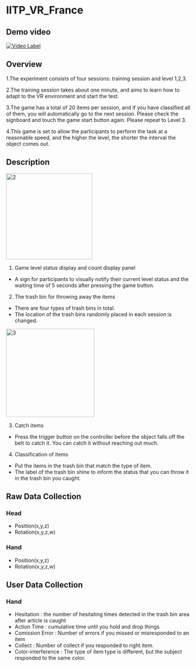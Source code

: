 # IITP_VR_France

## Demo video

[![Video Label](http://img.youtube.com/vi/'mVCdLDOuYbs'/0.jpg)](https://youtu.be/'mVCdLDOuYbs')

## Overview

1.The experiment consists of four sessions: training session and level 1,2,3.

2.The training session takes about one minute, and aims to learn how to adapt to the VR environment and start the test.

3.The game has a total of 20 items per session, and if you have classified all of them, you will automatically go to the next session. Please check the signboard and touch the game start button again. Please repeat to Level 3.

4.This game is set to allow the participants to perform the task at a reasonable speed, and the higher the level, the shorter the interval the object comes out.


## Description


<img width="235" alt="2" src="https://user-images.githubusercontent.com/58596672/95021250-d86a8a80-06aa-11eb-9dee-54ab0ea71099.PNG">

1) Game level status display and count display panel
  - A sign for participants to visually notify their current level status and the waiting time of 5 seconds after pressing the game button.


2) The trash bin for throwing away the items
  - There are four types of trash bins in total.
  - The location of the trash bins randomly placed in each session is changed.


<img width="241" alt="3" src="https://user-images.githubusercontent.com/58596672/95021252-de606b80-06aa-11eb-9972-4ac9575a1771.PNG">

3) Catch items
  - Press the trigger button on the controller before the object falls off the belt to catch it. You can catch it without reaching out much.


4) Classification of items
  - Put the items in the trash bin that match the type of item.
  - The label of the trash bin shine to inform the status that you can throw it in the trash bin  you caught.

## Raw Data Collection

### Head
  - Position(x,y,z)
  - Rotation(x,y,z,w)

### Hand
  - Position(x,y,z)
  - Rotation(x,y,z,w)

## User Data Collection

### Hand
  - Hesitation : the number of hesitating times detected in the trash bin area after article is caught
  - Action Time : cumulative time until you hold and drop things
  - Comission Error : Number of errors if you missed or misresponded to an item
  - Collect : Number of collect if you responded to right item.
  - Color-interference : The type of item type is different, but the subject responded to the same color.
